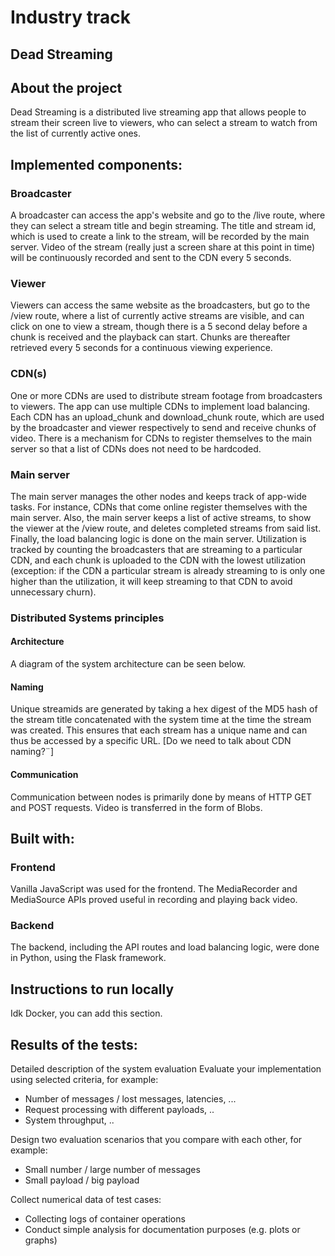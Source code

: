 # Industry track

## Dead Streaming

## About the project
Dead Streaming is a distributed live streaming app that allows people to stream their screen live to viewers, who can select a stream to watch from the list of currently active ones.


## Implemented components:

### Broadcaster
A broadcaster can access the app's website and go to the /live route, where they can select a stream title and begin streaming. The title and stream id, which is used to create a link to the stream, will be recorded by the main server. Video of the stream (really just a screen share at this point in time) will be continuously recorded and sent to the CDN every 5 seconds.

### Viewer
Viewers can access the same website as the broadcasters, but go to the /view route, where a list of currently active streams are visible, and can click on one to view a stream, though there is a 5 second delay before a chunk is received and the playback can start. Chunks are thereafter retrieved every 5 seconds for a continuous viewing experience.

### CDN(s)
One or more CDNs are used to distribute stream footage from broadcasters to viewers. The app can use multiple CDNs to implement load balancing. Each CDN has an upload_chunk and download_chunk route, which are used by the broadcaster and viewer respectively to send and receive chunks of video. There is a mechanism for CDNs to register themselves to the main server so that a list of CDNs does not need to be hardcoded. 

### Main server
The main server manages the other nodes and keeps track of app-wide tasks. For instance, CDNs that come online register themselves with the main server. Also, the main server keeps a list of active streams, to show the viewer at the /view route, and deletes completed streams from said list. Finally, the load balancing logic is done on the main server. Utilization is tracked by counting the broadcasters that are streaming to a particular CDN, and each chunk is uploaded to the CDN with the lowest utilization (exception: if the CDN a particular stream is already streaming to is only one higher than the utilization, it will keep streaming to that CDN to avoid unnecessary churn). 

### Distributed Systems principles

#### Architecture
A diagram of the system architecture can be seen below.

#### Naming
Unique streamids are generated by taking a hex digest of the MD5 hash of the stream title concatenated with the system time at the time the stream was created. This ensures that each stream has a unique name and can thus be accessed by a specific URL. [Do we need to talk about CDN naming?¨]

#### Communication 
Communication between nodes is primarily done by means of HTTP GET and POST requests. Video is transferred in the form of Blobs. 

## Built with:

### Frontend
Vanilla JavaScript was used for the frontend. The MediaRecorder and MediaSource APIs proved useful in recording and playing back video.

### Backend 
The backend, including the API routes and load balancing logic, were done in Python, using the Flask framework.

## Instructions to run locally
Idk Docker, you can add this section.

## Results of the tests:
Detailed description of the system evaluation
Evaluate your implementation using selected criteria, for example:
- Number of messages / lost messages, latencies, ...
- Request processing with different payloads, ..
- System throughput, ..


Design two evaluation scenarios that you compare with each other, for example:
- Small number / large number of messages
- Small payload / big payload

Collect numerical data of test cases:
- Collecting logs of container operations
- Conduct simple analysis for documentation purposes (e.g. plots or graphs)



